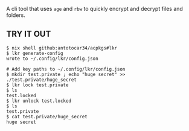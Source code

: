 A cli tool that uses `age` and `rbw` to quickly encrypt and decrypt files and folders.


## TRY IT OUT
```
$ nix shell github:antotocar34/acpkgs#lkr
$ lkr generate-config
wrote to ~/.config/lkr/config.json

# Add key paths to ~/.config/lkr/config.json
$ mkdir test.private ; echo "huge secret" >> ./test.private/huge_secret
$ lkr lock test.private
$ ls
test.locked
$ lkr unlock test.locked
$ ls
test.private
$ cat test.private/huge_secret
huge secret
```
